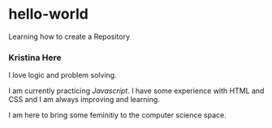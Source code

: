 # hello-world
Learning how to create a Repository
<p>
  <h3>Kristina Here</h3>
</p>
<p>
  I love logic and problem solving.
</p>
<p>
  I am currently practicing <i> Javascript</i>. I have some experience with HTML and CSS and I am always improving and learning. 
</p>
<p> 
  I am here to bring some feminitiy to the computer science space.
</p>
